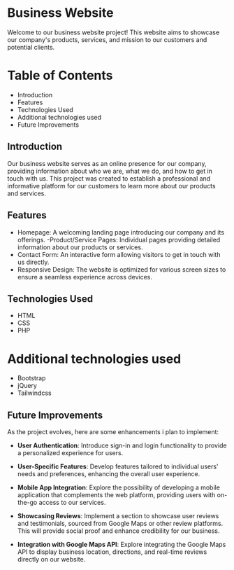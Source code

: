 # Business Website
Welcome to our business website project! This website aims to showcase our company's products, services, and mission to our customers and potential clients.

# Table of Contents
- Introduction
- Features
- Technologies Used
- Additional technologies used
- Future Improvements

## Introduction
Our business website serves as an online presence for our company, providing information about who we are, what we do, and how to get in touch with us. This project was created to establish a professional and informative platform for our customers to learn more about our products and services.

## Features
- Homepage: A welcoming landing page introducing our company and its offerings.
-Product/Service Pages: Individual pages providing detailed information about our products or services.
- Contact Form: An interactive form allowing visitors to get in touch with us directly.
- Responsive Design: The website is optimized for various screen sizes to ensure a seamless experience across devices.

## Technologies Used
- HTML
- CSS
- PHP

# Additional technologies used 
- Bootstrap
- jQuery
- Tailwindcss

## Future Improvements

As the project evolves, here are some enhancements i plan to implement:

- **User Authentication**: Introduce sign-in and login functionality to provide a personalized experience for users.
  
- **User-Specific Features**: Develop features tailored to individual users' needs and preferences, enhancing the overall user experience.
    
- **Mobile App Integration**: Explore the possibility of developing a mobile application that complements the web platform, providing users with on-the-go access to our services.

- **Showcasing Reviews**: Implement a section to showcase user reviews and testimonials, sourced from Google Maps or other review platforms. This will provide social proof and enhance credibility for our business.

- **Integration with Google Maps API**: Explore integrating the Google Maps API to display business location, directions, and real-time reviews directly on our website.
